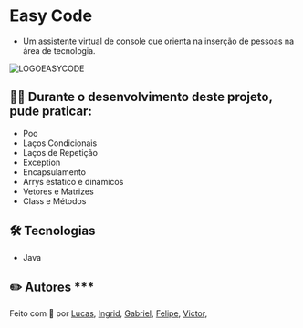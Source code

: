 # Easy Code
- Um assistente virtual de console que orienta na inserção de pessoas na área de tecnologia.

![LOGOEASYCODE](https://user-images.githubusercontent.com/62892046/179288005-e2046ffb-f74b-430d-bf3a-d554dfc60f7f.png)

## 👩‍💻 Durante o desenvolvimento deste projeto, pude praticar:

- Poo
- Laços Condicionais
- Laços de Repetição
- Exception
- Encapsulamento 
- Arrys estatico e dinamicos 
- Vetores e Matrizes 
- Class e Métodos

## 🛠 Tecnologias

- Java

## ✏️ Autores ***

Feito com 💚 por [Lucas](https://www.linkedin.com/in/lucas-de-souza-benedito-343b85b6), [Ingrid](https://www.linkedin.com/in/ingrid-aquino-88a8b9147/), [Gabriel](https://www.linkedin.com/in/gabriel-gomes-641950163/), [Felipe](https://www.linkedin.com/in/paulo-felipe-fagundes-barbosa-26b11b243/), [Victor](https://www.linkedin.com/in/victor-hugo-pires-takahashi/), 
